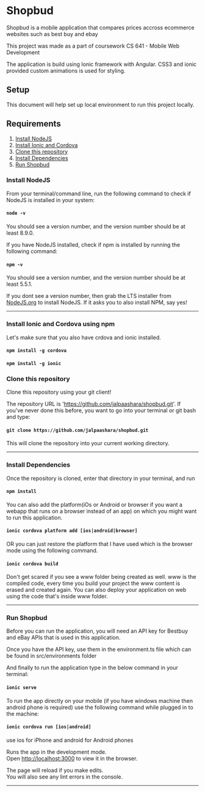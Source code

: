 # Shopbud
Shopbud is a mobile application that compares prices accross ecommerce websites such as best buy and ebay

This project was made as a part of coursework CS 641 - Mobile Web Development

The application is build using Ionic framework with Angular. CSS3 and ionic provided custom animations is used for styling.

## Setup

This document will help set up local environment to run this project locally.

## Requirements
1. [Install NodeJS](#install-nodejs)
2. [Install Ionic and Cordova](#install-ionic-and-cordova-using-npm)
3. [Clone this repository](#clone-this-repository)
4. [Install Dependencies](#install-dependencies)
5. [Run Shopbud](#run-shopbud)


### Install NodeJS
From your terminal/command line, run the following command to check if NodeJS is installed in your system:
#### `node -v`
You should see a version number, and the version number should be at least 8.9.0.

If you have NodeJS installed, check if npm is installed by running the following command:
#### `npm -v`

You should see a version number, and the version number should be at least 5.5.1.

If you dont see a version number, then grab the LTS installer from [NodeJS.org](https://nodejs.org/en/) to install NodeJS. If it asks you to also install NPM, say yes!
<hr>

### Install Ionic and Cordova using npm
Let's make sure that you also have crdova and ionic installed.
#### `npm install -g cordova`
#### `npm install -g ionic`

### Clone this repository
 Clone this repository using your git client!

The repository URL is 'https://github.com/jalpaashara/shopbud.git'. If you've never done this before, you want to go into your terminal or git bash and type:
#### `git clone https://github.com/jalpaashara/shopbud.git`

This will clone the repository into your current working directory.

<hr>

### Install Dependencies
Once the repository is cloned, enter that directory in your terminal, and run
#### `npm install`

You can also add the platform(iOs or Android or browser if you want a webapp that runs on a browser instead of an app) on which you might want to run this application.
#### `ionic cordova platform add [ios|android|browser]`
OR you can just restore the platform that I have used which is the browser mode using the following command.
#### `ionic cordova build`
Don't get scared if you see a www folder being created as well.
www is the compiled code, every time you build your project the www content is erased and created again. You can also deploy your application on web using the code that's inside www folder.

<hr>

### Run Shopbud
Before you can run the application, you will need an API key for Bestbuy and eBay APIs that is used in this application. 

Once you have the API key, use them in the environment.ts file which can be found in src/environments folder

And finally to run the application type in the below command in your terminal:
#### `ionic serve`

To run the app directly on your mobile (if you have windows machine then android phone is required) use the following command while plugged in to the machine:
#### `ionic cordova run [ios|android]`
use ios for iPhone and android for Android phones

Runs the app in the development mode.<br />
Open [http://localhost:3000](http://localhost:3000) to view it in the browser.

The page will reload if you make edits.<br />
You will also see any lint errors in the console.

<hr>
